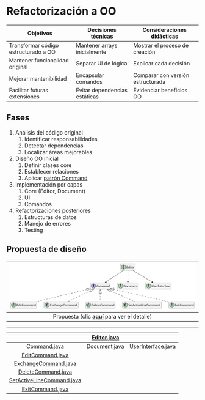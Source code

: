 # Refactorización a OO

|Objetivos|Decisiones técnicas|Consideraciones didácticas|
|-|-|-|
|Transformar código estructurado a OO|Mantener arrays inicialmente|Mostrar el proceso de creación
|Mantener funcionalidad original|Separar UI de lógica|Explicar cada decisión
|Mejorar mantenibilidad|Encapsular comandos|Comparar con versión estructurada
|Facilitar futuras extensiones|Evitar dependencias estáticas|Evidenciar beneficios OO

## Fases

1. Análisis del código original
   1. Identificar responsabilidades
   1. Detectar dependencias
   1. Localizar áreas mejorables
2. Diseño OO inicial
   1. Definir clases core
   1. Establecer relaciones
   1. Aplicar [patrón Command](https://en.wikipedia.org/wiki/Command_pattern)
3. Implementación por capas
   1. Core (Editor, Document)
   1. UI
   1. Comandos
4. Refactorizaciones posteriores
   1. Estructuras de datos
   1. Manejo de errores
   1. Testing

## Propuesta de diseño

<div align=center>

|![](/images/src/vPRG2/DdC-Base.svg)
|:-:
|Propuesta (clic [**aquí**](DdC-Detallado.md) para ver el detalle)

---

||[Editor.java](/src/vPRG2/Editor.java)||
|:-:|:-:|:-:|
|[Command.java](/src/vPRG2/Command.java)|[Document.java](/src/vPRG2/Document.java)|[UserInterface.java](/src/vPRG2/UserInterface.java)|
|[EditCommand.java](/src/vPRG2/EditCommand.java)
|[ExchangeCommand.java](/src/vPRG2/ExchangeCommand.java)
|[DeleteCommand.java](/src/vPRG2/DeleteCommand.java)
|[SetActiveLineCommand.java](/src/vPRG2/SetActiveLineCommand.java)
|[ExitCommand.java](/src/vPRG2/ExitCommand.java)

</div>
